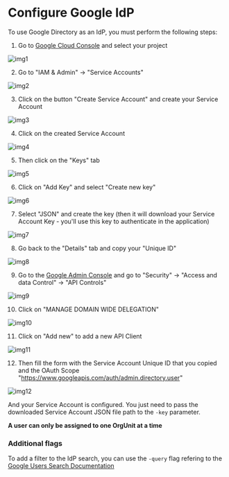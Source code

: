 # Configure Google IdP

To use Google Directory as an IdP, you must perform the following steps:

1. Go to [Google Cloud Console](http://console.cloud.google.com) and select your project

![img1](https://user-images.githubusercontent.com/49597325/163180915-38358261-1063-4b76-b8f3-eb63ed83f44d.png)

2. Go to "IAM & Admin" -> "Service Accounts"

![img2](https://user-images.githubusercontent.com/49597325/163180947-addbec27-c6b9-4575-87a6-084090f89d08.png)

3. Click on the button "Create Service Account" and create your Service Account

![img3](https://user-images.githubusercontent.com/49597325/163180978-73f41679-e0cb-4947-998b-7aed9b60c27c.png)

4. Click on the created Service Account

![img4](https://user-images.githubusercontent.com/49597325/163180998-6f697700-1023-4365-ae6f-ae73bd57d4d6.png)

5. Then click on the "Keys" tab

![img5](https://user-images.githubusercontent.com/49597325/163181027-2c491377-8496-4177-85bf-fe6959ceab9c.png)

6. Click on "Add Key" and select "Create new key"

![img6](https://user-images.githubusercontent.com/49597325/163181039-2ccdb98e-95c5-49a4-ab6d-ae318e945367.png)

7. Select "JSON" and create the key (then it will download your Service Account Key - you'll use this key to authenticate in the application)

![img7](https://user-images.githubusercontent.com/49597325/163181052-ba2c55ac-003a-407c-ace6-8db21435ab5b.png)

8. Go back to the "Details" tab and copy your "Unique ID"

![img8](https://user-images.githubusercontent.com/49597325/163181064-f01be75d-7a3f-48f0-85c5-df736e46254a.png)

9. Go to the [Google Admin Console](https://admin.google.com) and go to "Security" -> "Access and data Control" -> "API Controls"

![img9](https://user-images.githubusercontent.com/49597325/163181081-05b1833f-13af-4f67-8bca-6b6df6dafcdc.png)

10. Click on "MANAGE DOMAIN WIDE DELEGATION"

![img10](https://user-images.githubusercontent.com/49597325/163181095-93e1a944-cddc-4600-a30e-46453af9cdab.png)

11. Click on "Add new" to add a new API Client

![img11](https://user-images.githubusercontent.com/49597325/163181113-26017685-1017-40bf-b968-42e612f42c0a.png)

12. Then fill the form with the Service Account Unique ID that you copied and the OAuth Scope "https://www.googleapis.com/auth/admin.directory.user"

![img12](https://user-images.githubusercontent.com/49597325/163181123-22e50c19-7a3b-432f-873c-c2c7372920be.png)

And your Service Account is configured. You just need to pass the downloaded Service Account JSON file path to the `-key` parameter.

**A user can only be assigned to one OrgUnit at a time**

### Additional flags

To add a filter to the IdP search, you can use the `-query` flag refering to the [Google Users Search Documentation](https://developers.google.com/admin-sdk/directory/v1/guides/search-users)
